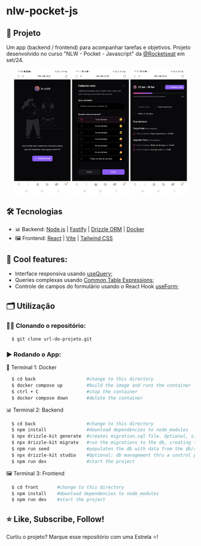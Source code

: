 # nlw-pocket-js

## 🚀 Projeto
Um app (backend / frontend) para acompanhar tarefas e objetivos. Projeto desenvolvido no curso "NLW - Pocket - Javascript" da [@Rocketseat](https://www.rocketseat.com.br) em set/24.</br>

<div align="center">
    <img src="github_assets/home.jpg" alt="home" title="home" width="30%"/>
    <img src="github_assets/create-goal.jpg" alt="create-goal" title="create-goal" width="30%"/>
    <img src="github_assets/goals.jpg" alt="goals" title="goals" width="30%"/>
</div>

## 🛠️ Tecnologias
- 📊 Backend: [Node.js](https://nodejs.org/en/) | [Fastify](https://fastify.dev) | [Drizzle ORM](https://orm.drizzle.team) | [Docker](https://www.docker.com)
- 🖼️ Frontend: [React](https://pt-br.reactjs.org) | [Vite](https://vitejs.dev) | [Tailwind CSS](https://tailwindcss.com)

## 🧊 Cool features:
- Interface responsiva usando [useQuery](https://tanstack.com/query/v4/docs/framework/react/reference/useQuery);
- Queries complexas usando [Common Table Expressions](https://www.postgresql.org/docs/current/queries-with.html);
- Controle de campos do formulário usando o React Hook [useForm](https://react-hook-form.com/docs/useform);

## 🗂️ Utilização

### 🐑🐑 Clonando o repositório:

```bash
  $ git clone url-do-projeto.git
```

### ▶️ Rodando o App:

🐳 Terminal 1: Docker
```bash
  $ cd back                   #change to this directory
  $ docker compose up         #build the image and runs the container
  $ ctrl + C                  #stop the container
  $ docker compose down       #delete the container
```

📊 Terminal 2: Backend
```bash
  $ cd back                   #change to this directory
  $ npm install               #download dependencies to node_modules
  $ npx drizzle-kit generate  #creates migration.sql file. Optional, since repository already has the migration.sql files to create the tables in the db
  $ npx drizzle-kit migrate   #run the migrations to the db, creating the tables
  $ npm run seed              #populates the db with data from the db/seed.ts file
  $ npx drizzle-kit studio    #Optional: db management thru a control panel in a web browser tab. OBS: do not use Safari
  $ npm run dev               #start the project
```

🖼️ Terminal 3: Frontend
```bash
  $ cd front       #change to this directory
  $ npm install    #download dependencies to node_modules
  $ npm run dev    #start the project
```

## ⭐ Like, Subscribe, Follow!
Curtiu o projeto? Marque esse repositório com uma Estrela ⭐!